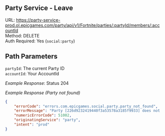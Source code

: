 ## Party Service - Leave

URL: https://party-service-prod.ol.epicgames.com/party/api/v1/Fortnite/parties/:partyId/members/:accountId \
Method: DELETE \
Auth Required: Yes (`social:party`)

## Path Parameters

`partyId`: The current Party ID <br/>
`accountId`: Your AccountId

_Example Response_: Status 204

_Example Response (Party not found)_

```json
{
	"errorCode": "errors.com.epicgames.social.party.party_not_found",
	"errorMessage": "Party [226d9232419440f3a53578a3185f9933] does not exist.",
	"numericErrorCode": 51002,
	"originatingService": "party",
	"intent": "prod"
}
```